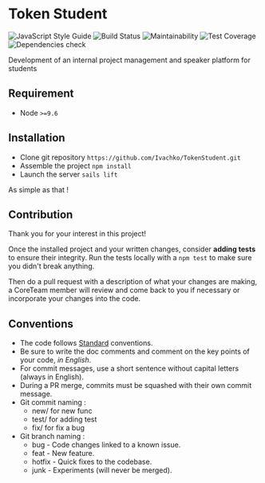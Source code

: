 # Token Student
![JavaScript Style Guide](https://img.shields.io/badge/code_style-standard-brightgreen.svg)
![Build Status](https://travis-ci.org/Ivachko/TokenStudent.svg?branch=master)
![Maintainability](https://api.codeclimate.com/v1/badges/99db463c4e4fdd7bbafe/maintainability)
![Test Coverage](https://api.codeclimate.com/v1/badges/99db463c4e4fdd7bbafe/test_coverage)
![Dependencies check](https://david-dm.org/ivachko/TokenStudent.svg)

Development of an internal project management and speaker platform for students
## Requirement

 - Node `>=9.6`
## Installation

 - Clone git repository `https://github.com/Ivachko/TokenStudent.git`
 - Assemble the project `npm install`
 - Launch the server `sails lift`

As simple as that !

## Contribution
Thank you for your interest in this project! 

Once the installed project and your written changes, consider **adding tests** to ensure their integrity.
Run the tests locally with a `npm test` to make sure you didn't break anything.

Then do a pull request with a description of what your changes are making, a CoreTeam member will review and come back to you if necessary or incorporate your changes into the code.

## Conventions
 - The code follows [Standard](https://github.com/standard/standard "Standard repo") conventions.
 - Be sure to write the doc comments and comment on the key points of your code, *in English*.
 - For commit messages, use a short sentence without capital letters (always in English).
 - During a PR merge, commits must be squashed with their own commit message.
 - Git commit naming :
    - new/ for new func
    - test/ for adding test
    - fix/ for fix a bug
 - Git branch naming :
    - bug    - Code changes linked to a known issue.
    - feat   - New feature.
    - hotfix - Quick fixes to the codebase.
    - junk   - Experiments (will never be merged).
